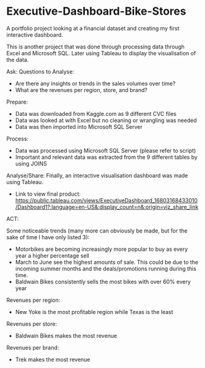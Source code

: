 # Executive-Dashboard-Bike-Stores 

A portfolio project looking at a financial dataset and creating my first interactive dashboard.

This is another project that was done through processing data through Excel and Microsoft SQL. Later using Tableau to display the visualisation of the data.

Ask: Questions to Analyse:

- Are there any insights or trends in the sales volumes over time?
- What are the revenues per region, store, and brand?

Prepare: 
- Data was downloaded from Kaggle.com as 9 different CVC files
- Data was looked at with Excel but no cleaning or wrangling was needed
- Data was then imported into Microsoft SQL Server

Process: 
- Data was processed using Microsoft SQL Server (please refer to script)
- Important and relevant data was extracted from the 9 different tables by using JOINS

Analyse/Share: Finally, an interactive visualisation dashboard was made using Tableau. 

- Link to view final product: https://public.tableau.com/views/ExecutiveDashboard_16803168433010/Dashboard1?:language=en-US&:display_count=n&:origin=viz_share_link

ACT:

Some noticeable trends (many more can obviously be made, but for the sake of time I have only listed 3): 
- Motorbikes are becoming increasingly more popular to buy as every year a higher percentage sell
- March to June see the highest amounts of sale. This could be due to the incoming summer months and the deals/promotions running during this time.
- Baldwain Bikes consistently sells the most bikes with over 60% every year

Revenues per region:
- New Yoke is the most profitable region while Texas is the least

Revenues per store:
- Baldwain Bikes makes the most revenue

Revenues per brand:
- Trek makes the most revenue
